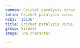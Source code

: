 ```yaml
---
common: Cricket paralysis virus
latin: Cricket paralysis virus
ncbi: '12136'
title: Cricket paralysis virus
group: Viruses
image: .na.character

---
```

